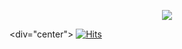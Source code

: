<p align="center"><img src="https://i.giphy.com/RThN0hOS2GO4M.gif" /></p>

<div="center">
[![Hits](https://hits.seeyoufarm.com/api/count/incr/badge.svg?url=https%3A%2F%2Fgithub.com%2Fzmdlw%2Fhit-counter&count_bg=%2379C83D&title_bg=%23555555&icon=&icon_color=%23E7E7E7&title=hits&edge_flat=false)](https://hits.seeyoufarm.com)

<p align="center"><![zmdlw's GitHub stats](https://github-readme-stats.vercel.app/api?username=zmdlw&show_icons=true)/></p>
